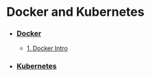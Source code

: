 # Docker and Kubernetes

- ### [Docker](./Docker)
    - [1. Docker Intro](./Docker/DockerIntro.md)  

- ### [Kubernetes](./Kubernetes)